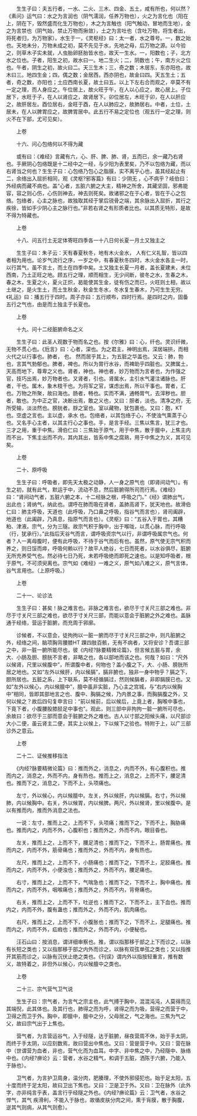 <!-- { "loadSidebar": true } -->
　　生生子曰：夫五行者，一水、二火、三木、四金、五土，咸有所也，何以然？《素问》运气曰：水之为言润也（阴气濡润，任养万物也），火之为言化也（阳在上，阴在下，毁然盛而化生万物也），木之为言触也（阳气触动，冒地而生地），金之为言禁也（阴气始，禁止万物而揪敛），土之为言吐也（含吐万物，将生者出，将死者归，为万物家）。水生于一，《灵枢经》曰：太一者，水之尊号。一，数之始也。天地未分，万物未成之初，莫不先见于水，先地之母，后万物之源。以今验之，则草木子实未就，人虫胎卵胚胎皆水也，故天一生水。一，阳数也；子，北方水之位也。子者，阳生之初，故水曰一。地二生火；二，阴数也；午，南方火之位也。午者，阴生之初，故火曰二。天三生木；三，奇之数；木居东，东亦阳也，故木曰三。地四生金；四，偶之数；金居西，西亦阴也，故金曰四。天五生土；五者，奇之数，亦阳也；土应西南长夏，故土曰五。以上下左右合而观之，卒莫不有一定之理，而人身应之。午位居上，故火旺于午，在人以心应之，故心居上。子位居下，水旺于子，在人以肾应之，故肾居下。卯位居左，木旺于卯，在人以肝应之，故肝居左。酉位居右，金旺于酉，在人以肺应之，故肺居右。中者，土位，土居未，在人以脾胃应之，故脾胃居中。此五行不易之定位也（观五行一定之理，则火不在下部，尤可见矣）。

　　上卷

　　十六、问心包络何以不得为藏

　　或有曰：《难经》言藏有六，心、肝、脾、肺、肾，五而已，余一藏乃右肾也。手厥阴心包络既是十二经中之一经，与少阳为表里矣，乃不以包络为藏，而以右肾当之何也？生生子曰：心包络乃包心之脂膜，实不离乎心也，虽其经起止有二，余络出入屈折相同，观《灵枢?邪客篇》有曰：少阴无 ，心不病乎？岐伯曰：外经病而藏不病也。盖“心者，五脏六腑之大主，精神之所舍，其藏坚固，邪弗能容，容之则心伤，心伤则神去，神去则死矣。故诸邪之在于心者，皆在于心之包络。包络者，心主之脉也，故独取其经于掌后锐骨之端，其余脉出入屈折，其行之疾徐，皆如手少阴心主之脉行也。”非若右肾之有形质者比也。以其质无特形，是故不得为特藏也。

　　上卷

　　十八、问五行土无定体寄旺四季各一十八日何长夏一月土又独主之

　　生生子曰：朱子云：天有春夏秋冬，地有木火金水， 人有仁义礼智，皆以四者相为用也。论岁气流行之序，一岁之中，有春夏秋冬四时，木火金水各主一时，以行其气，虽不言土，而土在四季中矣。土又独主长夏一月者，盖长夏建未，未位西南，乃土正旺之地。顾五行之理，顺而相生，无少间断，彼冬之水，生春之木，春之木，生夏之火，夏火正炽，曷能使其生金，徒有伤之而已，火旺则土相，故以土继之，是火生土，而土生秋金，秋金生冬水，冬水复生春木，乃可生生无穷。《礼运》曰：播五行于四时。周子亦曰：五行顺布，四时行焉。是四时之内，固备五行之气也，由是而土独主于长夏也。

　　上卷

　　十九、问十二经脏腑命名之义

　　生生子曰：此圣人观数于物而名之也。按《尔雅》曰：心，纤也。灵识纤微，无物不贯心也。《卮言》曰：心者，深也。为之君主，神明出焉，深居端拱，而相火代之以行事也。肺者， 也。 然而居乎其上，为五脏之华盖也。又云：肺，勃也，言其气勃郁也。脾者，裨也。所以为胃行水谷，而裨助乎四脏也。又脾属土，天高而地下，尊卑之义也。肾者，神也。神也者，妙万物而为言者也，为作强之官，技巧出焉，妙万物者也。又肾者，引也。肾属水，主引水气灌注诸脉也。肝者，干也。属木，象木枝干也。为将军之官，谋虑出焉，所以干事也。胃者，汇也。万物之所聚，故曰海也。肠者，畅也。实而不满，通畅胃气，去滓秽也。胆者，敢也。为中正之官，决断出焉，敢之义也，又曰：胆者，淡也。清净之府，无所受输，淡淡然也。膀胱者。脬之室也。室以藏物，犹包裹也。又曰：胞，KT 也。空虚之言也。主以虚，承水 也。包络者，以其包络于心，不使浊气熏蒸于心也。又名手心主者，以其主行心之事也。手，是言手经。三焦以焦言，犹三才也。三才之用，重于中焦。滑伯仁曰：三焦始于原气，用于中焦，散于膻中，上焦主内而不出，下焦主出而不内，其内其出，皆系中焦之腐熟，用于中焦之为义，其可见矣。

　　上卷

　　二十、原呼吸

　　生生子曰：呼吸者，即先天太极之动静，人一身之原气也（即肾间动气）。有生之初，就有此气，默运于中，流动不息，然后脏腑得所司而行焉。《难经》曰：“肾间动气者，五脏六腑之本，十二经脉之根，呼吸之门。”《经》谓肺出气，出此也；肾纳气，纳此也。谓呼在肺而吸在肾者，盖肺高肾下，犹天地也。故滑伯仁曰：肺主呼吸，天道也（此呼吸，乃口鼻之呼吸，指谷气而言也），肾司阖辟，地道也（此阖辟，乃真息，指原气而言也）。《灵枢》曰：“五谷入于胃也，其糟粕、津液。宗气，分为三隧。故宗气积于胸中，出于喉咙，以贯心脉，而行呼吸（行，犹承行）。”此指后天谷气而言，谓呼吸资宗气以行，非谓呼吸属宗气也。何者？人一离母腹时，便有此呼吸，不待于谷气而后有也。虽然，原气使无宗气积而养之，则日馁而瘁，呼吸何赖以行？故平人绝谷，七日而死者，以水谷俱尽，脏腑无所充养受气也。然必待七日乃死，未若呼吸绝而即死之速也。以是知呼吸者，根于原气，不可须臾离也。宗气如《难经》一难之义，原气如八难之义，原气言体，谷气言用也。（上原呼吸。）

　　上卷

　　二十一、论诊法

　　生生子曰：甚矣！脉之难言也。非脉之难言也，欲尽于寸关尺三部之难也。非尽于寸关尺三部之难也，欲尽于寸关尺三部，而能以意会于脏腑之外之难也。盖脉通于经络，营运于脏腑，而充周于郛廓。

　　诊候者，不以意会，徒拘拘以一脏一腑而尽于寸关尺三部之中，则凡脏腑之外，经络之间，脑项胸背腰膝HT 踝四肢百骸，无有不病者，又将安诊？吾谓三部之中，非一脏一腑所能尽也，彼《内经?脉要精微论篇》，但言候五脏与胃，余大、小肠及胆、膀胱不言者，非略之也，各以部地而该之也。何哉？如曰：“尺外以候肾，尺里以候腹中”，所谓腹中者，何物也？盖小腹之下，大、小肠、膀胱所居之地也。又如“左外以候肝，内以候膈”，膈非腑也，独非一身中物乎？膈之下，胆所居也。五脏之系，上下联系，莫不经循膈过，然则候膈者，非即膈膜已也。又如“左外以候心，内以候膻中”，膻中虽非实脏，乃心主之宫城，与“右内以候胸中”相同，皆即其部地言之也、腹中、胸膈之候，乃内景之事，而胸膈腹之外，又何以候之？故后四句复申言曰：“前以候前，后以候后，上竟上者，胸喉中事也，下竟下者，小腹腰股膝胫足中事也”。观此，则三部中非拘拘一脏一腑所可尽也，余故曰：欲尽于三部而意会于脏腑之外之难也。古人以寸部之阳候头痛，以尺部诊大小二便，虽云肾主二便，其实上以候上，下以候下之验也。特附于上，以广三部诊外之意云。

　　上卷

　　二十二、证候推移指法

　　《内经?脉要精微论篇》曰：推而外之，消息之，内而不外，有心腹积也。推而内之，消息之，外而不内，身有热也。推而上之，消息之，上而不下，腰足清也。推而下之，消息之，下而不上，头项痛也。

　　左寸，外以候心，内以候膻中。左关，外以候肝，内以候膈。右寸，外以候肺，内以候胸中。右关，外以候胃，内以候脾。两尺，外以候肾，里以候腹中。是以有推而内，推而外消息之法也。

　　一说：左寸，推而上之，上而不下，头项痛；推而下之，下而不上，胸胁痛也。推而内之，内而不外，心腹积也；推而外之，外而不内，眼目昏也。

　　左关，推而上之，上而不下，腰足清也；推而下之，下而不上，肠胃痛也。推而内之，内而不外，筋骨痛也；推而外之，外而不内，身有热也。

　　左尺，推而上之，上而不下，小肠痛也；推而下之，下而不上，足胫痛也。推而内之，内而不外，小便浊也；推而外之，外而不内，腰足痛也。

　　右寸，推而上之，上而不下，气喘急也；推而下之，下而不上，胸中痛也。推而内之，内而不外，咽喉痛也；推而外之，外而不内，背脊痛也。

　　右关，推而上之，上而不下，吐逆也；推而下之，下而不上，主下血也。推而内之，内而不外，腹有蛊也；推而外之，外而不内，肌肉痛也。

　　右尺，推而上之，上而不下，小腹胀也；推而下之，下而不上，足腿痛也。推而内之，内而不外，疝瘕也；推而外之，外而不内，小便秘也。

　　汪石山曰：按消息，谓详细审察也。推，谓以指那移于部之上下而诊之，以脉有长短之类也；又以指那移于部之内外而诊之，以脉有双弦单弦之类也；又以指推开其筋而诊之，以脉有沉伏止绝之类也。《刊误》谓内外以指按轻重言，推有数义，故特着之，非但外以候心，内以候膻中之类也。

　　上卷

　　二十三、宗气营气卫气说

　　生生子曰：宗气者，为言气之宗主也，此气搏于胸中，混混沌沌，人莫得而见其端倪，此其体也。及其行也，肺得之而为呼，肾得之而为吸，营得之而营于中，卫得之而卫于外。胸中，即膻中，膻中之分，父母居之，气之海也。三焦为气之父，故曰宗气出于上焦也。

　　营气者，为言营运谷气，入于经隧，达于脏腑，昼夜营周不休，始于手太阴，而终于手太阴，以应刻数焉，故曰营出中焦也。又曰：营是营于中。又曰：营在脉中（世谓营为血者，非也，营气化而为血耳。中字、非中焦之中，乃经隧中、脉络中也。《内经?痹论》云：营者，水谷之精气，和调于五脏，洒陈于六腑，乃能入于脉也）。

　　卫气者，为言护卫周身，温分肉，肥腠理，不使外邪侵犯也。始于足太阳，五十度而终于足太阳，故曰卫出下焦也。又曰：卫是卫于外。又曰：卫在脉外（此外字，亦非纯言乎表，盖言行乎经隧之外也。《内经?痹论篇》云：卫气者，水谷之悍气，其气 疾滑利，不能入于脉也，故循皮肤分肉之间，熏于肓膜，散于胸腹，逆其气则病，从其气则愈）。


